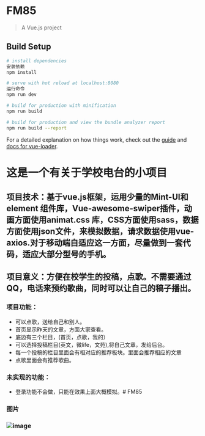 # FM85

> A Vue.js project

## Build Setup

``` bash
# install dependencies
安装依赖
npm install

# serve with hot reload at localhost:8080
运行命令
npm run dev

# build for production with minification
npm run build

# build for production and view the bundle analyzer report
npm run build --report
```

For a detailed explanation on how things work, check out the [guide](http://vuejs-templates.github.io/webpack/) and [docs for vue-loader](http://vuejs.github.io/vue-loader).

# 这是一个有关于学校电台的小项目
## 项目技术：基于vue.js框架，运用少量的Mint-UI和element 组件库，Vue-awesome-swiper插件，动画方面使用animat.css 库，CSS方面使用sass，数据方面使用json文件，来模拟数据，请求数据使用vue-axios.对于移动端自适应这一方面，尽量做到一套代码，适应大部分型号的手机。
## 项目意义：方便在校学生的投稿，点歌。不需要通过QQ，电话来预约歌曲，同时可以让自己的稿子播出。
### 项目功能：
- ‌可以点歌，送给自己和别人。
- ‌首页显示昨天的文章，方面大家查看。
- ‌底边有三个栏目，(首页，点歌，我的）
- ‌可以选择投稿栏目(英文，微life，文苑),将自己文章，发给后台。
- 每一个投稿的栏目里面会有相对应的推荐板块。里面会推荐相应的文章
- 点歌里面会有推荐歌曲。
### 未实现的功能：
- 登录功能不会做，只能在效果上面大概模拟。# FM85
### 图片
### ![image](https://gitee.com/suiboyu/FM85/blob/master/login.PNG)
